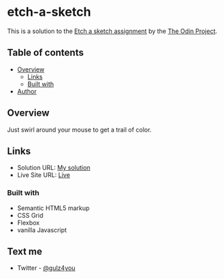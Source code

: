 # etch-a-sketch
This is a solution to the [Etch a sketch assignment](https://www.theodinproject.com/lessons/foundations-etch-a-sketch#assignment) by the [The Odin Project](https://www.theodinproject.com/).

## Table of contents

- [Overview](#overview)
  - [Links](#links)
  - [Built with](#built-with)
- [Author](#text-me)


## Overview
Just swirl around your mouse to get a trail of color.

## Links
- Solution URL: [My solution](https://github.com/Gulzhub/etch-a-sketch)
- Live Site URL: [Live](https://gulzhub.github.io/etch-a-sketch/)



### Built with

- Semantic HTML5 markup
- CSS Grid
- Flexbox
- vanilla Javascript

## Text me
- Twitter - [@gulz4you](https://twitter.com/gulz4you)

